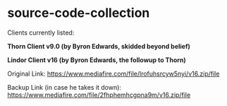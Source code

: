 # source-code-collection
Clients currently listed:

**Thorn Client v9.0 (by Byron Edwards, skidded beyond belief)**

**Lindor Client v16 (by Byron Edwards, the followup to Thorn)**

Original Link: https://www.mediafire.com/file/lrofuhsrcyw5nyi/v16.zip/file

Backup Link (in case he takes it down): https://www.mediafire.com/file/2fhphemhcgpna9m/v16.zip/file
